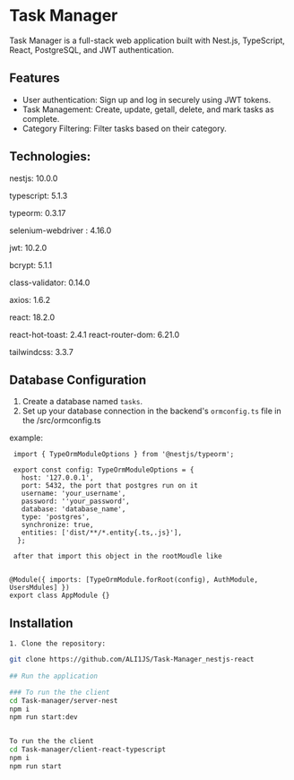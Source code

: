 # Task Manager

Task Manager is a full-stack web application built with Nest.js, TypeScript, React, PostgreSQL, and JWT authentication.

## Features

- User authentication: Sign up and log in securely using JWT tokens.
- Task Management: Create, update, getall, delete, and mark tasks as complete.
- Category Filtering: Filter tasks based on their category.


## Technologies:

   nestjs: 10.0.0

   typescript:  5.1.3

   typeorm: 0.3.17

   selenium-webdriver :  4.16.0

   jwt:  10.2.0

   bcrypt:  5.1.1

   class-validator:  0.14.0

   axios:  1.6.2

  react:  18.2.0

  react-hot-toast:  2.4.1
  react-router-dom:  6.21.0

  tailwindcss: 3.3.7



## Database Configuration

1. Create a database named `tasks`.
2. Set up your database connection in the backend's `ormconfig.ts` file in the
/src/ormconfig.ts

example:

     import { TypeOrmModuleOptions } from '@nestjs/typeorm';

     export const config: TypeOrmModuleOptions = {
       host: '127.0.0.1',
       port: 5432, the port that postgres run on it
       username: 'your_username',
       password: ''your_password',
       database: 'database_name',
       type: 'postgres',
       synchronize: true,
       entities: ['dist/**/*.entity{.ts,.js}'],
      };

     after that import this object in the rootMoudle like 

       
    @Module({ imports: [TypeOrmModule.forRoot(config), AuthModule, UsersMdules] })
    export class AppModule {}



## Installation
    1. Clone the repository:

   ```bash
   git clone https://github.com/ALI1JS/Task-Manager_nestjs-react
    
## Run the application
  
  ### To run the the client
 cd Task-manager/server-nest
 npm i
 npm run start:dev
   

To run the the client
cd Task-manager/client-react-typescript
npm i
npm run start



